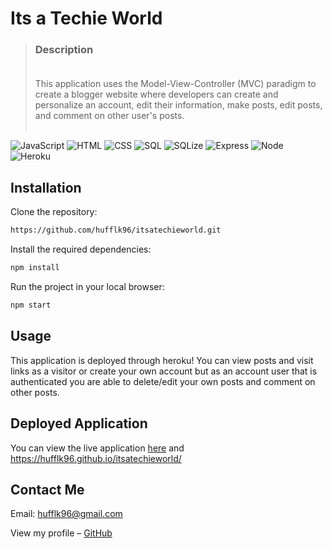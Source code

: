 # Its a Techie World
>### Description <br><br>
>  This application uses the Model-View-Controller (MVC) paradigm to create a blogger website where developers can create and personalize an account, edit their information, make posts, edit posts, and comment on other user's posts. <br><br>

![JavaScript][js-url]
![HTML][html-url]
![CSS][css-url]
![SQL][mysql-url]
![SQLize][sqlize-url]
![Express][express-url]
![Node][node-url]
![Heroku][heroku-url]



## Installation

Clone the repository:

```sh
https://github.com/hufflk96/itsatechieworld.git
```

Install the required dependencies:

```sh
npm install
```

Run the project in your local browser:

```sh
npm start
```

## Usage

This application is deployed through heroku! You can view posts and visit links as a visitor or create your own account but as an account user that is authenticated you are able to delete/edit your own posts and comment on other posts.



## Deployed Application
You can view the live application
[here](https://techieworld.herokuapp.com/)
and https://hufflk96.github.io/itsatechieworld/

## Contact Me

Email: hufflk96@gmail.com

View my profile – [GitHub](https://github.com/hufflk96)

<!-- Markdown link & img dfn's -->

[node-url]: https://img.shields.io/badge/Node.js-43853D?style=for-the-badge&logo=node.js&logoColor=white
[js-url]: https://img.shields.io/badge/JavaScript-F7DF1E?style=for-the-badge&logo=javascript&logoColor=black
[html-url]: https://img.shields.io/badge/HTML5-E34F26?style=for-the-badge&logo=html5&logoColor=white
[css-url]: https://img.shields.io/badge/CSS3-1572B6?style=for-the-badge&logo=css3&logoColor=white
[python-url]: https://img.shields.io/badge/Python-14354C?style=for-the-badge&logo=python&logoColor=white
[express-url]: https://img.shields.io/badge/Express.js-404D59?style=for-the-badge
[react-url]: https://img.shields.io/badge/React-20232A?style=for-the-badge&logo=react&logoColor=61DAFB
[jquery-url]: https://img.shields.io/badge/jQuery-0769AD?style=for-the-badge&logo=jquery&logoColor=white
[bs-url]: https://img.shields.io/badge/Bootstrap-563D7C?style=for-the-badge&logo=bootstrap&logoColor=white
[tw-url]: https://img.shields.io/badge/Tailwind_CSS-38B2AC?style=for-the-badge&logo=tailwind-css&logoColor=white
[mongo-url]: https://img.shields.io/badge/MongoDB-4EA94B?style=for-the-badge&logo=mongodb&logoColor=white
[mysql-url]: https://img.shields.io/badge/MySQL-00000F?style=for-the-badge&logo=mysql&logoColor=white
[heroku-url]: https://img.shields.io/badge/Heroku-430098?style=for-the-badge&logo=heroku&logoColor=white
[sqlize-url]: https://img.shields.io/badge/sequelize-323330?style=for-the-badge&logo=sequelize&logoColor=blue
[jswtoken-url]: 	https://img.shields.io/badge/json%20web%20tokens-323330?style=for-the-badge&logo=json-web-tokens&logoColor=pink
[apollo-url]: https://img.shields.io/badge/-ApolloGraphQL-311C87?style=for-the-badge&logo=apollo-graphql
[graphql-url]: https://img.shields.io/badge/-GraphQL-E10098?style=for-the-badge&logo=graphql&logoColor=white
